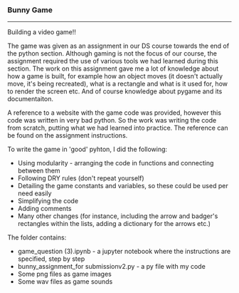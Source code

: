 ### Bunny Game
---------------

Building a video game!!

The game was given as an assignment in our DS course towards the end of the python section. Although gaming is not the focus of our course,
the assignment required the use of various tools we had learned during this section. The work on this assignment gave me a lot of knowledge 
about how a game is built, for example how an object moves (it doesn't actually move, it's being recreated), what is a rectangle and what
is it used for, how to render the screen etc. And of course knowledge about pygame and its documentaiton. 

A reference to a website with the game code was provided, however this code was written in very bad python. So the work was writing the 
code from scratch, putting what we had learned into practice. The reference can be found on the assignment instructions.

To write the game in 'good' pyhton, I did the following:
- Using modularity - arranging the code in functions and connecting between them
- Following DRY rules (don't repeat yourself)
- Detailing the game constants and variables, so these could be used per need easily
- Simplifying the code
- Adding comments
- Many other changes (for instance, including the arrow and badger's rectangles within the lists, adding a dictionary
  for the arrows etc.)
  
The folder contains:
* game_question (3).ipynb - a jupyter notebook where the instructions are specified, step by step
* bunny_assignment_for submissionv2.py - a py file with my code
* Some png files as game images
* Some wav files as game sounds
